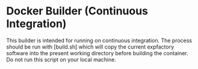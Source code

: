# Docker Builder (Continuous Integration)

This builder is intended for running on continuous integration. The process should be run with [build.sh] which will copy the current expfactory software into the present working directory before building the container. Do not run this script on your local machine.
